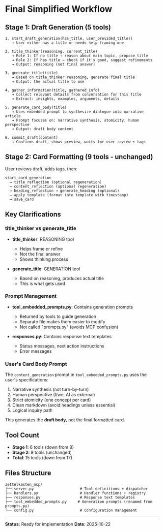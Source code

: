 # Final Simplified Workflow

## Stage 1: Draft Generation (5 tools)

```
1. start_draft_generation(has_title, user_provided_title?)
   → User either has a title or needs help framing one

2. title_thinker(reasoning, current_title)
   → Role 1: If no title → reason about main topic, propose title
   → Role 2: If has title → check if it's good, suggest refinements
   → Output: reasoning (not final answer)

3. generate_title(title)
   → Based on title_thinker reasoning, generate final title
   → Output: the actual title to use

4. gather_information(title, gathered_info)
   → Collect relevant details from conversation for this title
   → Extract: insights, examples, arguments, details

5. generate_card_body(title)
   → Uses embedded prompt to synthesize dialogue into narrative article
   → Prompt focuses on: narrative synthesis, atomicity, human perspective
   → Output: draft body content

6. commit_draft(content)
   → Confirms draft, shows preview, waits for user review + tags
```

## Stage 2: Card Formatting (9 tools - unchanged)

User reviews draft, adds tags, then:

```
start_card_generation
  → title_reflection (optional regeneration)
  → content_reflection (optional regeneration)
  → heading_reflection → generate_heading (optional)
  → apply_template (format into template with timestamp)
  → save_card
```

## Key Clarifications

### title_thinker vs generate_title

- **title_thinker**: REASONING tool
  - Helps frame or refine
  - Not the final answer
  - Shows thinking process

- **generate_title**: GENERATION tool
  - Based on reasoning, produces actual title
  - This is what gets used

### Prompt Management

- **tool_embedded_prompts.py**: Contains generation prompts
  - Returned by tools to guide generation
  - Separate file makes them easier to modify
  - Not called "prompts.py" (avoids MCP confusion)

- **responses.py**: Contains response text templates
  - Status messages, next action instructions
  - Error messages

### User's Card Body Prompt

The `content_generation` prompt in `tool_embedded_prompts.py` uses the user's specifications:

1. Narrative synthesis (not turn-by-turn)
2. Human perspective (I/we, AI as external)
3. Strict atomicity (one concept per card)
4. Clean markdown (avoid headings unless essential)
5. Logical inquiry path

This generates the **draft body**, not the final formatted card.

## Tool Count

- **Stage 1**: 6 tools (down from 8)
- **Stage 2**: 9 tools (unchanged)
- **Total**: 15 tools (down from 17)

## Files Structure

```
zettelkasten_mcp/
├── server.py                     # Tool definitions + dispatcher
├── handlers.py                   # Handler functions + registry
├── responses.py                  # Response text templates
├── tool_embedded_prompts.py     # Generation prompts (renamed from prompts.py)
└── config.py                     # Configuration management
```

---

**Status**: Ready for implementation
**Date**: 2025-10-22

